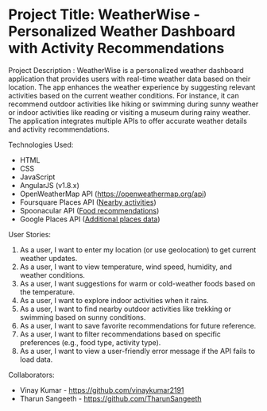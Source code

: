 # Project Title: WeatherWise - Personalized Weather Dashboard with Activity Recommendations

Project Description : WeatherWise is a personalized weather dashboard application that provides users with real-time weather    data based on their location. The app enhances the weather experience by suggesting relevant activities based on the current weather conditions. For instance, it can recommend outdoor activities like hiking or swimming during sunny weather or indoor activities like reading or visiting a museum during rainy weather. The application integrates multiple APIs to offer accurate weather details and activity recommendations.

Technologies Used:

* HTML
* CSS
* JavaScript
* AngularJS (v1.8.x)
* OpenWeatherMap API (https://openweathermap.org/api)
* Foursquare Places API ([Nearby activities](https://location.foursquare.com/products/places-api/))
* Spoonacular API ([Food recommendations](https://spoonacular.com/food-api))
* Google Places API ([Additional places data](https://developers.google.com/maps/documentation/places/web-service/get-api-key))

User Stories:

1. As a user, I want to enter my location (or use geolocation) to get current weather updates.
2. As a user, I want to view temperature, wind speed, humidity, and weather conditions.
3. As a user, I want suggestions for warm or cold-weather foods based on the temperature.
4. As a user, I want to explore indoor activities when it rains.
5. As a user, I want to find nearby outdoor activities like trekking or swimming based on sunny conditions.
6. As a user, I want to save favorite recommendations for future reference.
7. As a user, I want to filter recommendations based on specific preferences (e.g., food type, activity type).
8. As a user, I want to view a user-friendly error message if the API fails to load data.

Collaborators:

*   Vinay Kumar - https://github.com/vinaykumar2191
*   Tharun Sangeeth - https://github.com/TharunSangeeth
